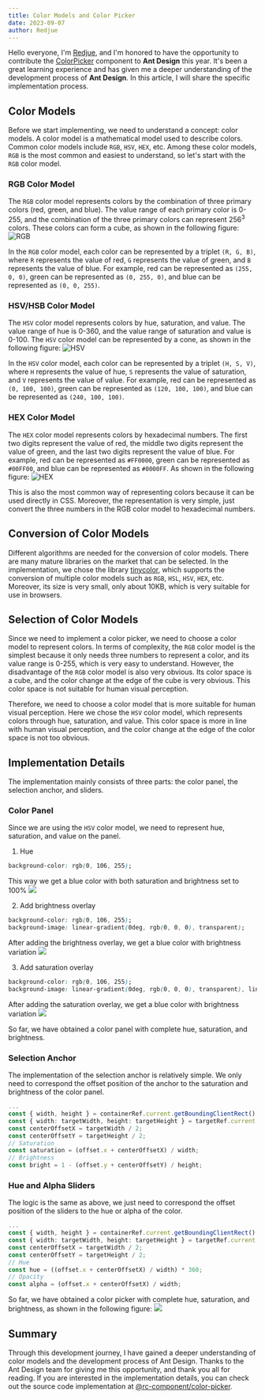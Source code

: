 ```yaml
---
title: Color Models and Color Picker
date: 2023-09-07
author: Redjue
---
```


Hello everyone, I'm [Redjue](https://github.com/Redjue), and I'm honored to have the opportunity to contribute the [ColorPicker](/components/color-picker) component to **Ant Design** this year. It's been a great learning experience and has given me a deeper understanding of the development process of **Ant Design**. In this article, I will share the specific implementation process.

## Color Models

Before we start implementing, we need to understand a concept: color models. A color model is a mathematical model used to describe colors. Common color models include `RGB`, `HSV`, `HEX`, etc. Among these color models, `RGB` is the most common and easiest to understand, so let's start with the `RGB` color model.

### RGB Color Model

The `RGB` color model represents colors by the combination of three primary colors (red, green, and blue). The value range of each primary color is 0-255, and the combination of the three primary colors can represent 256<sup>3</sup> colors. These colors can form a cube, as shown in the following figure: ![RGB](https://user-images.githubusercontent.com/21119589/266228482-f1ff94b1-e7ca-40c5-8512-1bc5ab79c388.jpg)

In the `RGB` color model, each color can be represented by a triplet `(R, G, B)`, where `R` represents the value of red, `G` represents the value of green, and `B` represents the value of blue. For example, red can be represented as `(255, 0, 0)`, green can be represented as `(0, 255, 0)`, and blue can be represented as `(0, 0, 255)`.

### HSV/HSB Color Model

The `HSV` color model represents colors by hue, saturation, and value. The value range of hue is 0-360, and the value range of saturation and value is 0-100. The `HSV` color model can be represented by a cone, as shown in the following figure: ![HSV](https://user-images.githubusercontent.com/21119589/266231236-d68ad9d7-9654-4bc5-8489-7cc52f2aabb1.png)

In the `HSV` color model, each color can be represented by a triplet `(H, S, V)`, where `H` represents the value of hue, `S` represents the value of saturation, and `V` represents the value of value. For example, red can be represented as `(0, 100, 100)`, green can be represented as `(120, 100, 100)`, and blue can be represented as `(240, 100, 100)`.

### HEX Color Model

The `HEX` color model represents colors by hexadecimal numbers. The first two digits represent the value of red, the middle two digits represent the value of green, and the last two digits represent the value of blue. For example, red can be represented as `#FF0000`, green can be represented as `#00FF00`, and blue can be represented as `#0000FF`. As shown in the following figure: ![HEX](https://user-images.githubusercontent.com/21119589/266569791-7f6afedd-3b84-4ee1-8c98-d3d4b16e8317.png)

This is also the most common way of representing colors because it can be used directly in CSS. Moreover, the representation is very simple, just convert the three numbers in the RGB color model to hexadecimal numbers.

## Conversion of Color Models

Different algorithms are needed for the conversion of color models. There are many mature libraries on the market that can be selected. In the implementation, we chose the library [tinycolor](https://github.com/scttcper/tinycolor), which supports the conversion of multiple color models such as `RGB`, `HSL`, `HSV`, `HEX`, etc. Moreover, its size is very small, only about 10KB, which is very suitable for use in browsers.

## Selection of Color Models

Since we need to implement a color picker, we need to choose a color model to represent colors. In terms of complexity, the `RGB` color model is the simplest because it only needs three numbers to represent a color, and its value range is 0-255, which is very easy to understand. However, the disadvantage of the `RGB` color model is also very obvious. Its color space is a cube, and the color change at the edge of the cube is very obvious. This color space is not suitable for human visual perception.

Therefore, we need to choose a color model that is more suitable for human visual perception. Here we chose the `HSV` color model, which represents colors through hue, saturation, and value. This color space is more in line with human visual perception, and the color change at the edge of the color space is not too obvious.

## Implementation Details

The implementation mainly consists of three parts: the color panel, the selection anchor, and sliders.

### Color Panel

Since we are using the `HSV` color model, we need to represent hue, saturation, and value on the panel.

1. Hue

```css
background-color: rgb(0, 106, 255);
```

This way we get a blue color with both saturation and brightness set to 100% <img style="width:auto" src="https://user-images.githubusercontent.com/21119589/266240524-e40a2df7-c3c8-4ecc-aff9-10a4b2d645d7.png"/>

2. Add brightness overlay

```css
background-color: rgb(0, 106, 255);
background-image: linear-gradient(0deg, rgb(0, 0, 0), transparent);
```

After adding the brightness overlay, we get a blue color with brightness variation <img style="width:auto" src="https://user-images.githubusercontent.com/21119589/266242191-e31fd6e2-675b-455c-bc98-9df3b3c8be7f.png"/>

3. Add saturation overlay

```css
background-color: rgb(0, 106, 255);
background-image: linear-gradient(0deg, rgb(0, 0, 0), transparent), linear-gradient(90deg, rgb(255, 255, 255), rgba(255, 255, 255, 0));
```

After adding the saturation overlay, we get a blue color with brightness variation <img style="width:auto" src="https://user-images.githubusercontent.com/21119589/266243231-6d682bf5-fb74-4a8e-9930-19a604d1203f.png"/>

So far, we have obtained a color panel with complete hue, saturation, and brightness.

### Selection Anchor

The implementation of the selection anchor is relatively simple. We only need to correspond the offset position of the anchor to the saturation and brightness of the color panel.

```ts
...
const { width, height } = containerRef.current.getBoundingClientRect();
const { width: targetWidth, height: targetHeight } = targetRef.current.getBoundingClientRect();
const centerOffsetX = targetWidth / 2;
const centerOffsetY = targetHeight / 2;
// Saturation
const saturation = (offset.x + centerOffsetX) / width;
// Brightness
const bright = 1 - (offset.y + centerOffsetY) / height;
```

### Hue and Alpha Sliders

The logic is the same as above, we just need to correspond the offset position of the sliders to the hue or alpha of the color.

```ts
...
const { width, height } = containerRef.current.getBoundingClientRect();
const { width: targetWidth, height: targetHeight } = targetRef.current.getBoundingClientRect();
const centerOffsetX = targetWidth / 2;
const centerOffsetY = targetHeight / 2;
// Hue
const hue = ((offset.x + centerOffsetX) / width) * 360;
// Opacity
const alpha = (offset.x + centerOffsetX) / width;
```

So far, we have obtained a color picker with complete hue, saturation, and brightness, as shown in the following figure: <img style="width:auto" src="https://user-images.githubusercontent.com/21119589/266269086-3dacf4e6-f799-4cb1-b81a-fd4930d7063f.png"/>

## Summary

Through this development journey, I have gained a deeper understanding of color models and the development process of Ant Design. Thanks to the Ant Design team for giving me this opportunity, and thank you all for reading. If you are interested in the implementation details, you can check out the source code implementation at [@rc-component/color-picker](https://github.com/react-component/color-picker).
